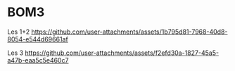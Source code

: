 # BOM3


Les 1+2
https://github.com/user-attachments/assets/1b795d81-7968-40d8-8054-e544d69661af



Les 3
https://github.com/user-attachments/assets/f2efd30a-1827-45a5-a47b-eaa5c5e460c7

